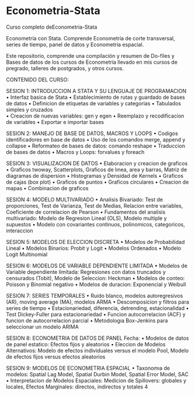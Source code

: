 # Econometria-Stata
Curso completo deEconometria-Stata

Econometría con Stata. Comprende Econometría de corte transversal, series de tiempo, panel de datos y Econometría espacial.

Este repositorio, comprende una compilación y resumen de Do-files y Bases de datos de los cursos de Econometría llevado en mis cursos de pregrado, talleres de postgrados, y otros cursos.


CONTENIDO DEL CURSO: 

SESION 1: INTRODUCCION A STATA Y SU LENGUAJE DE PROGRAMACION 
 • Interfaz basica de Stata 
 • Establecimiento de rutas y guardado de bases de datos 
 • Definicion de etiquetas de variables y categorias 
 • Tabulados simples y cruzados  
 • Creacion de nuevas variables: gen y egen 
 • Reemplazo y recodificacion de variables 
 • Exportar e importar bases 

SESION 2: MANEJO DE BASE DE DATOS, MACROS Y LOOPS 
 • Codigos identificadores en base de datos 
 • Uso de los comandos merge, append y collapse 
 • Reformateo de bases de datos: comando reshape 
 • Traduccion de bases de datos 
 • Macros y Loops: forvalues y foreach 

SESION 3: VISUALIZACION DE DATOS 
 • Elaboracion y creacion de graficos 
 • Graficos twoway, Scatterplots, Graficos de lınea, area y barras, Matriz de diagramas de dispersion
 • Histogramas y Densidad de Kernels 
 • Graficos de cajas (box plot)
 • Graficos de puntos 
 • Graficos circulares 
 • Creacion de mapas 
 • Combinacion de graficos

SESION 4: MODELO MULTIVARIADO 
 • Analisis Bivariado: Test de proporciones, Test de Varianza, Test de Medias, Relacion entre variables, Coeficiente de correlacion de Pearson 
 • Fundamentos del analisis multivariado: Modelo de Regresion Lineal (OLS), Modelo multiple y supuestos
 • Modelo con covariantes continuos, polinomicos, categoricos, interaccion

SESION 5: MODELOS DE ELECCION DISCRETA 
 • Modelos de Probabilidad Lineal
 • Modelos Binarios: Probit y Logit
 • Modelos Ordenados
 • Modelo Logit Multinomial

SESION 6: MODELOS DE VARIABLE DEPENDIENTE LIMITADA 
 • Modelos de Variable dependiente limitada: Regresiones con datos truncados y censurados (Tobit), Modelo de Seleccion: Heckman
 • Modelos de conteo: Poisson y Binomial negativo
 • Modelos de duracion: Exponencial y Weibull

SESION 7: SERIES TEMPORALES
 • Ruido blanco, modelos autoregresivos (AR), moving average (MA), modelos ARMA
 • Descomposicion y filtros para series de tiempo 
 • Estacionariedad, diferencia, detrending, estacionalidad 
 • Test Dickey-Fuller para estacionariedad 
 • Funcion autocorrelacion (ACF) y funcion de autocorrelacion parcial 
 • Metodologıa Box-Jenkins para seleccionar un modelo ARIMA

SESION 8: ECONOMETRIA DE DATOS DE PANEL Fecha: 
 • Modelos de datos de panel estatico: Efectos fijos y aleatorios 
 • Eleccion de Modelos Alternativos: Modelo de efectos individuales versus el modelo Pool, Modelo de efectos fijos versus efectos aleatorios

SESION 9: MODELOS DE ECONOMETRIA ESPACIAL 
 • Taxonomıa de modelos: Spatial Lag Model, Spatial Durbin Model, Spatial Error Model, SAC 
 • Interpretacion de Modelos Espaciales: Medicion de Spillovers: globales y locales, Efectos Marginales: directos, indirectos y totales 4
